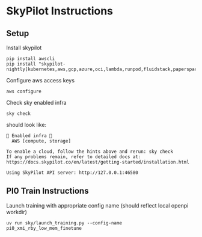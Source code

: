 # SkyPilot Instructions

## Setup
Install skypilot
```
pip install awscli
pip install "skypilot-nightly[kubernetes,aws,gcp,azure,oci,lambda,runpod,fluidstack,paperspace,cudo,ibm,scp,nebius]"
```
Configure aws access keys
```
aws configure
```

Check sky enabled infra
```
sky check
```
should look like:
```
🎉 Enabled infra 🎉
  AWS [compute, storage]

To enable a cloud, follow the hints above and rerun: sky check
If any problems remain, refer to detailed docs at: https://docs.skypilot.co/en/latest/getting-started/installation.html

Using SkyPilot API server: http://127.0.0.1:46580
```

## PI0 Train Instructions

Launch training with appropriate config name (should reflect local openpi workdir)
```
uv run sky/launch_training.py --config-name pi0_xmi_rby_low_mem_finetune
```
